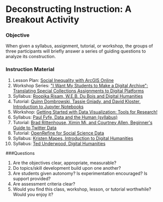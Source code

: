 # Deconstructing Instruction: A Breakout Activity
### Objective
When given a syllabus, assignment, tutorial, or workshop, the groups of three participants will briefly answer a series of guiding questions to analyze its construction.

### Instruction Material
1. Lesson Plan: [Social Inequality with ArcGIS Online](https://dlfteach.pubpub.org/pub/social-inequality-arcgis/release/1)
2. Workshop Series: ["I Want My Students to Make a Digital Archive": Translating Special Collections Assignments to Digital Platforms](https://dlfteach.pubpub.org/pub/digital-archive/release/1)
3. Syllabus: [Roopika Risam, W.E.B. Du Bois and Digital Humanities](https://elearning.salemstate.edu/courses/1104221)
4. Tutorial: [Quinn Dombrowski, Tassie Gniady, and David Kloster, Introduction to Jupyter Notebooks](https://programminghistorian.org/en/lessons/jupyter-notebooks) 
6. Workshop: [Getting Started with Data Visualization: Tools for Research!](https://dlfteach.pubpub.org/pub/getting-started-data-visualization/release/1) 
6. Syllabus: [Paul Fyfe, Data and the Human (syllabus)](http://dx.doi.org/10.17613/0h18-5p41) 
7. Tutorial: [Brad Rittenhouse, Ximin Mi, and Courtney Allen, Beginner's Guide to Twitter Data](https://programminghistorian.org/en/lessons/beginners-guide-to-twitter-data)
8. Tutorial: [OpenRefine for Social Science Data](https://datacarpentry.org/openrefine-socialsci/) 
9. Syllabus: [Kristen Mapes, Introduction to Digital Humanities](http://dx.doi.org/10.17613/cyje-ah39)
10. Syllabus: [Ted Underwood, Digital Humanities](https://www.dropbox.com/s/7ttph8k95ta59jb/dhsyllabus2019v1.0.pdf?dl=0) 

###Questions
1. Are the objectives clear, appropriate, measurable? 
2. Do topics/skill development build upon one another? 
3. Are students given autonomy? Is experimentation encouraged? Is support provided? 
4. Are assessment criteria clear? 
5. Would you find this class, workshop, lesson, or tutorial worthwhile? Would you enjoy it?
